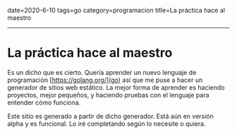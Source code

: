 date=2020-6-10
tags=go
category=programacion
title=La práctica hace al maestro

---

# La práctica hace al maestro

Es un dicho que es cierto. Quería aprender un nuevo lenguaje de programación [https://golang.org/](go)
así que me puse a hacer un generador de sitios web estático.
La mejor forma de aprender es haciendo proyectos, mejor pequeños, y haciendo pruebas con el lenguaje
para entender cómo funciona.

Este sitio es generado a partir de dicho generador. Está aún en versión alpha y es funcional.
Lo iré completando según lo necesite o quiera.
